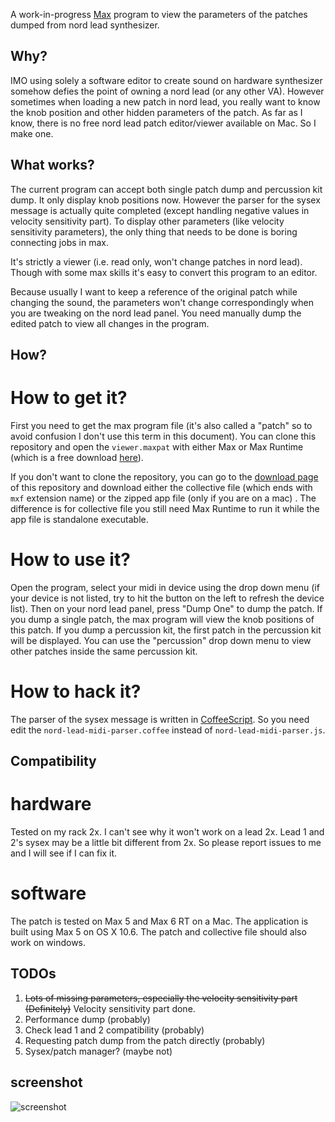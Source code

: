 A work-in-progress [Max](http://cycling74.com/products/max/) program to view the parameters of the patches dumped from nord lead synthesizer. 

Why?
-------

IMO using solely a software editor to create sound on hardware synthesizer somehow defies the point of owning a nord lead (or any other VA). However sometimes when loading a new patch in nord lead, you really want to know the knob position and other hidden parameters of the patch. As far as I know, there is no free nord lead patch editor/viewer available on Mac. So I make one.

What works?
-----------------

The current program can accept both single patch dump and percussion kit dump. It only display knob positions now. However the parser for the sysex message is actually quite completed (except handling negative values in velocity sensitivity part). To display other parameters (like velocity sensitivity parameters), the only thing that needs to be done is boring connecting jobs in max.

It's strictly a viewer (i.e. read only, won't change patches in nord lead). Though with some max skills it's easy to convert this program to an editor.

Because usually I want to keep a reference of the original patch while changing the sound, the parameters won't change correspondingly when you are tweaking on the nord lead panel. You need manually dump the edited patch to view all changes in the program.

How?
------
How to get it?
=========
First you need to get the max program file (it's also called a "patch" so to avoid confusion I don't use this term in this document). You can clone this repository and open the `viewer.maxpat` with either Max or Max Runtime (which is a free download [here](http://cycling74.com/downloads/)).

If you don't want to clone the repository, you can go to the [download page](https://github.com/larme/nord-lead-viewer/downloads) of this repository and download either the collective file (which ends with `mxf` extension name) or the zipped app file (only if you are on a mac) . The difference is for collective file you still need Max Runtime to run it while the app file is standalone executable.

How to use it?
===========
Open the program, select your midi in device using the drop down menu (if your device is not listed, try to hit the button on the left to refresh the device list). Then on your nord lead panel, press "Dump One" to dump the patch. If you dump a single patch, the max program will view the knob positions of this patch. If you dump a percussion kit, the first patch in the percussion kit will be displayed. You can use the "percussion" drop down menu to view other patches inside the same percussion kit.

How to hack it?
============

The parser of the sysex message is written in [CoffeeScript](http://coffeescript.org/). So you need edit the `nord-lead-midi-parser.coffee` instead of `nord-lead-midi-parser.js`.

Compatibility
------------------

hardware
=======

Tested on my rack 2x. I can't see why it won't work on a lead 2x. Lead 1 and 2's sysex may be a little bit different from 2x. So please report issues to me and I will see if I can fix it.

software
======
The patch is tested on Max 5 and Max 6 RT on a Mac. The application is built using Max 5 on OS X 10.6. The patch and collective file should also work on windows.

TODOs
-----

1. ~~Lots of missing parameters, especially the velocity sensitivity part (Definitely)~~ Velocity sensitivity part done.
2. Performance dump (probably)
3. Check lead 1 and 2 compatibility (probably)
4. Requesting patch dump from the patch directly (probably)
5. Sysex/patch manager? (maybe not)


screenshot
----------
![screenshot](http://dl.dropbox.com/u/291874/nord-lead-viewer/screenshot.png)